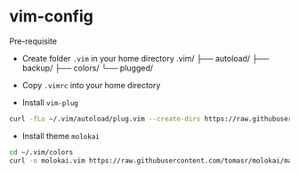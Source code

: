 # vim-config

Pre-requisite

* Create folder `.vim` in your home directory
    .vim/
     ├── autoload/
     ├── backup/
     ├── colors/
     └── plugged/

* Copy `.vimrc` into your home directory
* Install `vim-plug`
```bash
curl -fLo ~/.vim/autoload/plug.vim --create-dirs https://raw.githubusercontent.com/junegunn/vim-plug/master/plug.vim
```
* Install theme `molokai`
```bash
cd ~/.vim/colors
curl -o molokai.vim https://raw.githubusercontent.com/tomasr/molokai/master/colors/molokai.vim
```

